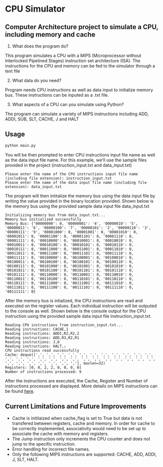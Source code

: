 # CPU Simulator
 
## Computer Architecture project to simulate a CPU, including memory and cache 

1. What does the program do?

This program simulates a CPU with a MIPS (Microprocessor without Interlocked Pipelined Stages) instruction set architecture (ISA). The instructions for the CPU and memory can be fed to the simulator through a text file

2. What data do you need?

Program needs CPU instructions as well as data input to initialize memory bus. These instructions can be inputed as a .txt file.

3. What aspects of a CPU can you simulate using Python?

The program can simulate a variety of MIPS instructions including ADD, ADDI, SUB, SLT, CACHE, J and HALT

## Usage

```python
python main.py
```

You will be then prompted to enter CPU instructions input file name as well as the data input file name. For this example, we'll use the sample files provided in the project (instruction_input.txt and data_input.txt)

```
Please enter the name of the CPU instructions input file name (including file extension): instruction_input.txt 
Please enter the name of the data input file name (including file extension): data_input.txt
```

The program will then intitalize the memory bus using the data input file by writing the value provided in the binary location provided. Shown below is the memory bus using the provided sample data input file data_input.txt

```
Initializing memory bus from data_input.txt...
Memory bus initialized successfully
Memory Bus: {'00000000': 0, '00000001': '4', '00000010': '5', '00000011': '6', '00000100': '7', '00000101': '2', '00000110': '3', '00000111': '9', '00001000': 0, '00001001': 0, '00001010': 0, '00001011': 0, '00001100': 0, '00001101': 0, '00001110': 0, '00001111': 0, '00010000': 0, '00010001': 0, '00010010': 0, '00010011': 0, '00010100': 0, '00010101': 0, '00010110': 0, '00010111': 0, '00011000': 0, '00011001': 0, '00011010': 0, '00011011': 0, '00011100': 0, '00011101': 0, '00011110': 0, '00011111': 0, '00100000': 0, '00100001': 0, '00100010': 0, '00100011': 0, '00100100': 0, '00100101': 0, '00100110': 0, '00100111': 0, '00101000': 0, '00101001': 0, '00101010': 0, '00101011': 0, '00101100': 0, '00101101': 0, '00101110': 0, '00101111': 0, '00110000': 0, '00110001': 0, '00110010': 0, '00110011': 0, '00110100': 0, '00110101': 0, '00110110': 0, '00110111': 0, '00111000': 0, '00111001': 0, '00111010': 0, '00111011': 0, '00111100': 0, '00111101': 0, '00111110': 0, '00111111': 0}
```

After the memory bus is intialized, the CPU instructions are read and executed on the register values. Each individual instruction will be outputed to the console as well. Shown below is the console output for the CPU instruction using the provided sample data input file instruction_input.txt. 

```
Reading CPU instructions from instruction_input.txt...
Reading instructions: CACHE,1
Reading instructions: ADDI,R2,R2,2
Reading instructions: ADD,R3,R2,R1
Reading instructions: J,8
Reading instructions: HALT,;
CPU instructions read successfully
Cache: deque([',', ',', ',', ',', ',', ',', ',', ',', ',', ',', ',', ',', ',', ',', ',', ',', ',', ',', ',', ',', ',', ',', ',', ',', ',', ',', ',', ',', ',', ',', ',', ','], maxlen=32)
Registers: [0, 0, 2, 2, 0, 0, 0, 0]
Number of instructions processed: 9
```

After the instructions are executed, the Cache, Register and Number of instructions processed are displayed. More details on MIPS instructions can be found [here](https://www.dsi.unive.it/~gasparetto/materials/MIPS_Instruction_Set.pdf).

## Current Limitations and Future Improvements 
- Cache is initilaized when cache_flag is set to True but data is not transfered between registers, cache and memory. In order for cache to be correctly implemented, associativity would need to be set up to associate the cache with memory and registers.
- The Jump instruction only increments the CPU counter and does not jump to the specific instruction.
- Error handling for incorrect file names.
- Only the following MIPS instructions are supported: CACHE, ADD, ADDI, J, SLT, HALT. 